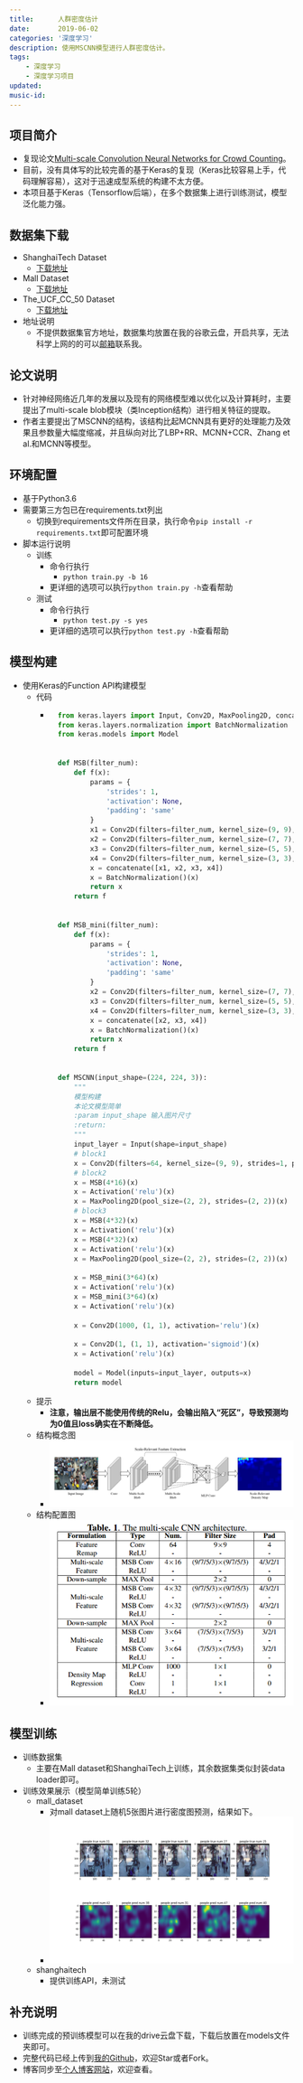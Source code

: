 ```yaml
---
title:      人群密度估计
date:       2019-06-02
categories: '深度学习'
description: 使用MSCNN模型进行人群密度估计。
tags:
    - 深度学习
    - 深度学习项目
updated: 
music-id: 
---
```

## 项目简介
- 复现论文[Multi-scale Convolution Neural Networks for Crowd Counting](https://arxiv.org/abs/1702.02359)。
- 目前，没有具体写的比较完善的基于Keras的复现（Keras比较容易上手，代码理解容易），这对于迅速成型系统的构建不太方便。
- 本项目基于Keras（Tensorflow后端），在多个数据集上进行训练测试，模型泛化能力强。


## 数据集下载
- ShanghaiTech Dataset
  - [下载地址](https://drive.google.com/open?id=1CW6PiAnLSWuUBX-2tVqQO5-1TDdilJB1)
- Mall Dataset
  - [下载地址](https://drive.google.com/open?id=170bssJjE_UbGeGSc_s2WHGBtbDAZRd7t)
- The_UCF_CC_50 Dataset
  - [下载地址](https://drive.google.com/open?id=1MwfTXFQUTx_sqw-g-D7TDOox1S88XYVN)
- 地址说明
  - 不提供数据集官方地址，数据集均放置在我的谷歌云盘，开启共享，无法科学上网的的可以[邮箱](mailto:luanshiyinyang@gmail.com)联系我。


## 论文说明
- 针对神经网络近几年的发展以及现有的网络模型难以优化以及计算耗时，主要提出了multi-scale blob模块（类Inception结构）进行相关特征的提取。
- 作者主要提出了MSCNN的结构，该结构比起MCNN具有更好的处理能力及效果且参数量大幅度缩减，并且纵向对比了LBP+RR、MCNN+CCR、Zhang et al.和MCNN等模型。


## 环境配置
- 基于Python3.6
- 需要第三方包已在requirements.txt列出
  - 切换到requirements文件所在目录，执行命令`pip install -r requirements.txt`即可配置环境
- 脚本运行说明
  - 训练
	- 命令行执行
		- `python train.py -b 16`
	- 更详细的选项可以执行`python train.py -h`查看帮助
  - 测试
    - 命令行执行
    	- `python test.py -s yes`
	- 更详细的选项可以执行`python test.py -h`查看帮助


## 模型构建
- 使用Keras的Function API构建模型
  - 代码
    - ```python
		from keras.layers import Input, Conv2D, MaxPooling2D, concatenate, Activation, Dense
		from keras.layers.normalization import BatchNormalization
		from keras.models import Model


		def MSB(filter_num):
			def f(x):
				params = {
					'strides': 1,
					'activation': None,
					'padding': 'same'
				}
				x1 = Conv2D(filters=filter_num, kernel_size=(9, 9), **params)(x)
				x2 = Conv2D(filters=filter_num, kernel_size=(7, 7), **params)(x)
				x3 = Conv2D(filters=filter_num, kernel_size=(5, 5), **params)(x)
				x4 = Conv2D(filters=filter_num, kernel_size=(3, 3), **params)(x)
				x = concatenate([x1, x2, x3, x4])
				x = BatchNormalization()(x)
				return x
			return f


		def MSB_mini(filter_num):
			def f(x):
				params = {
					'strides': 1,
					'activation': None,
					'padding': 'same'
				}
				x2 = Conv2D(filters=filter_num, kernel_size=(7, 7), **params)(x)
				x3 = Conv2D(filters=filter_num, kernel_size=(5, 5), **params)(x)
				x4 = Conv2D(filters=filter_num, kernel_size=(3, 3), **params)(x)
				x = concatenate([x2, x3, x4])
				x = BatchNormalization()(x)
				return x
			return f


		def MSCNN(input_shape=(224, 224, 3)):
			"""
			模型构建
			本论文模型简单
			:param input_shape 输入图片尺寸
			:return:
			"""
			input_layer = Input(shape=input_shape)
			# block1
			x = Conv2D(filters=64, kernel_size=(9, 9), strides=1, padding='same', activation='relu')(input_layer)
			# block2
			x = MSB(4*16)(x)
			x = Activation('relu')(x)
			x = MaxPooling2D(pool_size=(2, 2), strides=(2, 2))(x)
			# block3
			x = MSB(4*32)(x)
			x = Activation('relu')(x)
			x = MSB(4*32)(x)
			x = Activation('relu')(x)
			x = MaxPooling2D(pool_size=(2, 2), strides=(2, 2))(x)

			x = MSB_mini(3*64)(x)
			x = Activation('relu')(x)
			x = MSB_mini(3*64)(x)
			x = Activation('relu')(x)

			x = Conv2D(1000, (1, 1), activation='relu')(x)

			x = Conv2D(1, (1, 1), activation='sigmoid')(x)
			x = Activation('relu')(x)

			model = Model(inputs=input_layer, outputs=x)
			return model
		```
  - 提示
    - **注意，输出层不能使用传统的Relu，会输出陷入“死区”，导致预测均为0值且loss确实在不断降低。**
  - 结构概念图
	- ![在这里插入图片描述](/asset/2019-06-02/model.png)
  - 结构配置图
    - ![在这里插入图片描述](/asset/2019-06-02/table.png)


## 模型训练
- 训练数据集
  - 主要在Mall dataset和ShanghaiTech上训练，其余数据集类似封装data loader即可。
- 训练效果展示（模型简单训练5轮）
  - mall_dataset
    - 对mall dataset上随机5张图片进行密度图预测，结果如下。
    - ![在这里插入图片描述](/asset/2019-06-02/rst.png)
  - shanghaitech
    - 提供训练API，未测试


## 补充说明
- 训练完成的预训练模型可以在我的drive云盘下载，下载后放置在models文件夹即可。
- 完整代码已经上传到[我的Github](https://github.com/luanshiyinyang/MSCNN)，欢迎Star或者Fork。
- 博客同步至[个人博客网站](https://luanshiyinyang.github.io)，欢迎查看。